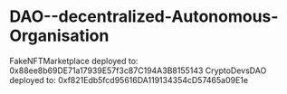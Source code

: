 # DAO--decentralized-Autonomous-Organisation

FakeNFTMarketplace deployed to:  0x88ee8b69DE71a17939E57f3c87C194A3B8155143
CryptoDevsDAO deployed to:  0xf821Edb5fcd95616DA119134354cD57465a09E1e